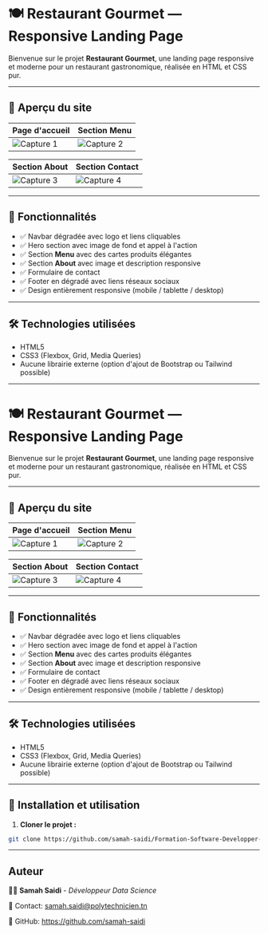 # 🍽️ Restaurant Gourmet — Responsive Landing Page

Bienvenue sur le projet **Restaurant Gourmet**, une landing page responsive et moderne pour un restaurant gastronomique, réalisée en HTML et CSS pur.  

---

## 📸 Aperçu du site

| Page d'accueil | Section Menu |
|:--------------|:-------------|
| ![Capture 1](captures/capture1.png) | ![Capture 2](captures/capture2.png) |

| Section About | Section Contact |
|:--------------|:----------------|
| ![Capture 3](captures/capture3.png) | ![Capture 4](captures/capture4.png) |

---

## 📑 Fonctionnalités  

- ✅ Navbar dégradée avec logo et liens cliquables  
- ✅ Hero section avec image de fond et appel à l'action  
- ✅ Section **Menu** avec des cartes produits élégantes  
- ✅ Section **About** avec image et description responsive  
- ✅ Formulaire de contact  
- ✅ Footer en dégradé avec liens réseaux sociaux  
- ✅ Design entièrement responsive (mobile / tablette / desktop)  

---

## 🛠️ Technologies utilisées

- HTML5  
- CSS3 (Flexbox, Grid, Media Queries)  
- Aucune librairie externe (option d'ajout de Bootstrap ou Tailwind possible)

---

# 🍽️ Restaurant Gourmet — Responsive Landing Page

Bienvenue sur le projet **Restaurant Gourmet**, une landing page responsive et moderne pour un restaurant gastronomique, réalisée en HTML et CSS pur.  

---

## 📸 Aperçu du site

| Page d'accueil | Section Menu |
|:--------------|:-------------|
| ![Capture 1](captures/capture1.png) | ![Capture 2](captures/capture2.png) |

| Section About | Section Contact |
|:--------------|:----------------|
| ![Capture 3](captures/capture3.png) | ![Capture 4](captures/capture4.png) |

---

## 📑 Fonctionnalités  

- ✅ Navbar dégradée avec logo et liens cliquables  
- ✅ Hero section avec image de fond et appel à l'action  
- ✅ Section **Menu** avec des cartes produits élégantes  
- ✅ Section **About** avec image et description responsive  
- ✅ Formulaire de contact  
- ✅ Footer en dégradé avec liens réseaux sociaux  
- ✅ Design entièrement responsive (mobile / tablette / desktop)  

---

## 🛠️ Technologies utilisées

- HTML5  
- CSS3 (Flexbox, Grid, Media Queries)  
- Aucune librairie externe (option d'ajout de Bootstrap ou Tailwind possible)

---

## 🚀 Installation et utilisation  

1. **Cloner le projet :**

```bash
git clone https://github.com/samah-saidi/Formation-Software-Developper-GMC/tree/main/Website_Restaurant
```

---

## Auteur

👩‍💻 **Samah Saidi** - *Développeur Data Science*

📧 Contact: samah.saidi@polytechnicien.tn

🔗 GitHub: https://github.com/samah-saidi


